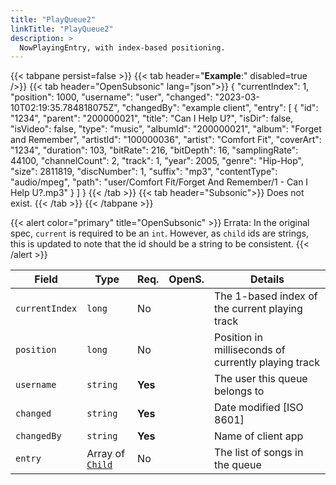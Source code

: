 ```yaml
---
title: "PlayQueue2"
linkTitle: "PlayQueue2"
description: >
  NowPlayingEntry, with index-based positioning.
---
```


{{< tabpane persist=false >}}
{{< tab header="**Example**:" disabled=true />}}
{{< tab header="OpenSubsonic" lang="json">}}
{
  "currentIndex": 1,
  "position": 1000,
  "username": "user",
  "changed": "2023-03-10T02:19:35.784818075Z",
  "changedBy": "example client",
  "entry": [
    {
      "id": "1234",
      "parent": "200000021",
      "title": "Can I Help U?",
      "isDir": false,
      "isVideo": false,
      "type": "music",
      "albumId": "200000021",
      "album": "Forget and Remember",
      "artistId": "100000036",
      "artist": "Comfort Fit",
      "coverArt": "1234",
      "duration": 103,
      "bitRate": 216,
      "bitDepth": 16,
      "samplingRate": 44100,
      "channelCount": 2,
      "track": 1,
      "year": 2005,
      "genre": "Hip-Hop",
      "size": 2811819,
      "discNumber": 1,
      "suffix": "mp3",
      "contentType": "audio/mpeg",
      "path": "user/Comfort Fit/Forget And Remember/1 - Can I Help U?.mp3"
    }
  ]
}
{{< /tab >}}
{{< tab header="Subsonic">}}
Does not exist.
{{< /tab >}}
{{< /tabpane >}}

{{< alert color="primary" title="OpenSubsonic" >}}
Errata: In the original spec, `current` is required to be an `int`.
However, as `child` ids are strings, this is updated to note that the id should be a string to be consistent.
{{< /alert >}}

| Field          | Type                         | Req.    | OpenS. | Details                                             |
| -------------- | ---------------------------- | ------- | ------ | --------------------------------------------------- |
| `currentIndex` | `long`                       | No      |        | The 1-based index of the current playing track      |
| `position`     | `long`                       | No      |        | Position in milliseconds of currently playing track |
| `username`     | `string`                     | **Yes** |        | The user this queue belongs to                      |
| `changed`      | `string`                     | **Yes** |        | Date modified [ISO 8601]                            |
| `changedBy`    | `string`                     | **Yes** |        | Name of client app                                  |
| `entry`        | Array of [`Child`](../child) | No      |        | The list of songs in the queue                      |

